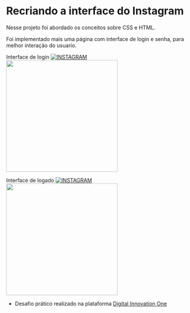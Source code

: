 # Recriando a interface do Instagram

Nesse projeto foi abordado os conceitos sobre CSS e HTML.

Foi implementado mais uma página com interface de login e senha, para melhor interação do usuario.

Interface de login
[![INSTAGRAM]([)](https://github.com/alexandrealvees/desafio-digital-inovation-recriando-a-pagina-do-instagram/)
<img src="https://user-images.githubusercontent.com/29284127/175757579-443af541-f72a-4345-83c4-c181a0056818.png" width="300px"/>


Interface de logado
[![INSTAGRAM]([https://)](https://github.com/alexandrealvees/desafio-digital-inovation-recriando-a-pagina-do-instagram/)
<img src="https://user-images.githubusercontent.com/29284127/175757758-8b482428-9c0b-496c-a0ca-6cb5153ea858.png" width="300px"/>



- Desafio prático realizado na plataforma [Digital Innovation One](https://web.digitalinnovation.one/home "Digital Innovation One")
